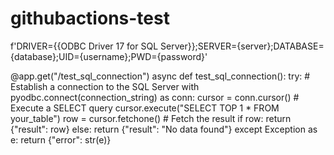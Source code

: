 # githubactions-test

f'DRIVER={{ODBC Driver 17 for SQL Server}};SERVER={server};DATABASE={database};UID={username};PWD={password}'

@app.get("/test_sql_connection") async def test_sql_connection(): try: # Establish a connection to the SQL Server with pyodbc.connect(connection_string) as conn: cursor = conn.cursor() # Execute a SELECT query cursor.execute("SELECT TOP 1 * FROM your_table") row = cursor.fetchone() # Fetch the result if row: return {"result": row} else: return {"result": "No data found"} except Exception as e: return {"error": str(e)}
